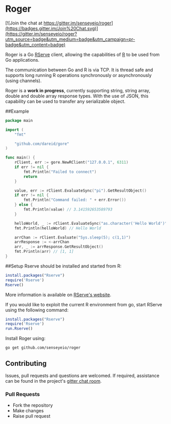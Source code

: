 # Roger

[![Join the chat at https://gitter.im/senseyeio/roger](https://badges.gitter.im/Join%20Chat.svg)](https://gitter.im/senseyeio/roger?utm_source=badge&utm_medium=badge&utm_campaign=pr-badge&utm_content=badge)

Roger is a Go [RServe](http://www.rforge.net/Rserve/) client, allowing the capabilities of [R](http://www.r-project.org/) to be used from Go applications.

The communication between Go and R is via TCP. It is thread safe and supports long running R operations synchronously or asynchronously (using channels).

Roger is a **work in progress**, currently supporting string, string array, double and double array response types. With the use of JSON, this capability can be used to transfer any serializable object.

##Example

```go
package main

import (
	"fmt"

	"github.com/dareid/gore"
)

func main() {
	rClient, err := gore.NewRClient("127.0.0.1", 6311)
	if err != nil {
		fmt.Println("Failed to connect")
        return
	}

	value, err := rClient.EvaluateSync("pi").GetResultObject()
    if err != nil {
        fmt.Println("Command failed: " + err.Error())
    } else {
        fmt.Println(value) // 3.141592653589793
    }

	helloWorld, _ := rClient.EvaluateSync("as.character('Hello World')").GetResultObject()
	fmt.Println(helloWorld) // Hello World

	arrChan := rClient.Evaluate("Sys.sleep(5); c(1,1)")
	arrResponse := <-arrChan
	arr, _ := arrResponse.GetResultObject()
	fmt.Println(arr) // [1, 1]
}
```

##Setup
Rserve should be installed and started from R:

```R
install.packages("Rserve")
require('Rserve')
Rserve()
```

More information is available on [RServe's website](https://www.rforge.net/Rserve/doc.html).

If you would like to exploit the current R environment from go, start RServe using the following command:

```R
install.packages("Rserve")
require('Rserve')
run.Rserve()
```

Install Roger using:

```
go get github.com/senseyeio/roger
```

## Contributing
Issues, pull requests and questions are welcomed. If required, assistance can be found in the project's [gitter chat room](https://gitter.im/senseyeio/roger).

### Pull Requests

 - Fork the repository
 - Make changes
 - Raise pull request
